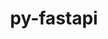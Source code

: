 ---
title: "py-fastapi"
layout: cache
categories: [package, v0.20.0]
meta: {"versions": ["0.88.0"], "compilers": ["gcc@=11.3.0"], "oss": ["ubuntu22.04"], "platforms": ["linux"], "targets": ["x86_64_v3"], "stacks": ["ml-linux-x86_64-cpu", "ml-linux-x86_64-cuda", "root"], "num_specs": 1, "num_specs_by_stack": {"ml-linux-x86_64-cuda": 1, "ml-linux-x86_64-cpu": 1, "root": 1}}
spec_details: [{"hash": "ngof4calhaypvi6ijgqxbyzwnucrktwd", "compiler": "gcc@=11.3.0", "versions": ["0.88.0"], "os": "ubuntu22.04", "platform": "linux", "target": "x86_64_v3", "variants": ["+all", "build_system=python_pip"], "stacks": ["ml-linux-x86_64-cuda", "ml-linux-x86_64-cpu", "root"], "size": "-", "tarball": "https://binaries.spack.io/releases/v0.20.0/build_cache/linux-ubuntu22.04-x86_64_v3/gcc-11.3.0/py-fastapi-0.88.0/linux-ubuntu22.04-x86_64_v3-gcc-11.3.0-py-fastapi-0.88.0-ngof4calhaypvi6ijgqxbyzwnucrktwd.spack"}]
---